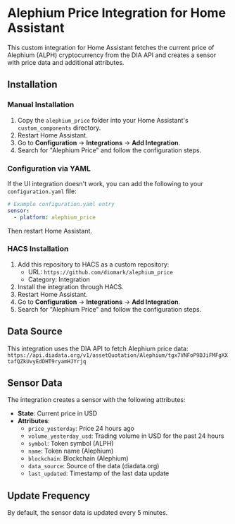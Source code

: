 # Alephium Price Integration for Home Assistant

This custom integration for Home Assistant fetches the current price of Alephium (ALPH) cryptocurrency from the DIA API and creates a sensor with price data and additional attributes.

## Installation

### Manual Installation

1. Copy the `alephium_price` folder into your Home Assistant's `custom_components` directory.
2. Restart Home Assistant.
3. Go to **Configuration** → **Integrations** → **Add Integration**.
4. Search for "Alephium Price" and follow the configuration steps.

### Configuration via YAML

If the UI integration doesn't work, you can add the following to your `configuration.yaml` file:

```yaml
# Example configuration.yaml entry
sensor:
  - platform: alephium_price
```

Then restart Home Assistant.

### HACS Installation

1. Add this repository to HACS as a custom repository:
   - URL: `https://github.com/diomark/alephium_price`
   - Category: Integration
2. Install the integration through HACS.
3. Restart Home Assistant.
4. Go to **Configuration** → **Integrations** → **Add Integration**.
5. Search for "Alephium Price" and follow the configuration steps.

## Data Source

This integration uses the DIA API to fetch Alephium price data:
`https://api.diadata.org/v1/assetQuotation/Alephium/tgx7VNFoP9DJiFMFgXXtafQZkUvyEdDHT9ryamHJYrjq`

## Sensor Data

The integration creates a sensor with the following attributes:

- **State**: Current price in USD
- **Attributes**:
  - `price_yesterday`: Price 24 hours ago
  - `volume_yesterday_usd`: Trading volume in USD for the past 24 hours
  - `symbol`: Token symbol (ALPH)
  - `name`: Token name (Alephium)
  - `blockchain`: Blockchain (Alephium)
  - `data_source`: Source of the data (diadata.org)
  - `last_updated`: Timestamp of the last data update

## Update Frequency

By default, the sensor data is updated every 5 minutes. 